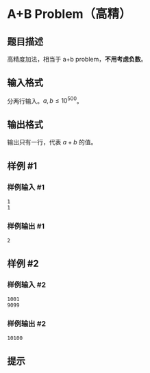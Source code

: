 # A+B Problem（高精）

## 题目描述

高精度加法，相当于 a+b problem，**不用考虑负数**。

## 输入格式

分两行输入。$a,b \leq 10^{500}$。


## 输出格式

输出只有一行，代表 $a+b$ 的值。

## 样例 #1

### 样例输入 #1
```
1
1
```

### 样例输出 #1

```
2
```

## 样例 #2

### 样例输入 #2
```
1001
9099
```

### 样例输出 #2

```
10100
```

## 提示



